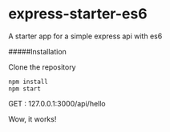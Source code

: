 # express-starter-es6
A starter app for a simple express api with es6

#####Installation

Clone the repository

```
npm install
npm start
```

GET : 127.0.0.1:3000/api/hello

Wow, it works!
